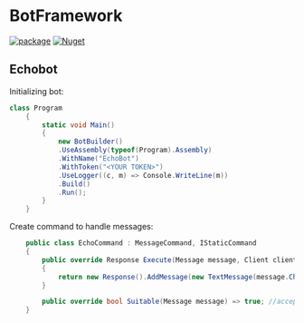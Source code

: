 # BotFramework

[![package](https://img.shields.io/nuget/v/BotFramework)](https://www.nuget.org/packages/BotFramework)
[![Nuget](https://img.shields.io/nuget/dt/BotFramework)](https://www.nuget.org/packages/BotFramework)

## Echobot

Initializing bot:
```csharp
class Program
    {
        static void Main()
        {
            new BotBuilder()
            .UseAssembly(typeof(Program).Assembly)
            .WithName("EchoBot")
            .WithToken("<YOUR TOKEN>")
            .UseLogger((c, m) => Console.WriteLine(m))
            .Build()
            .Run();
        }
    }
```
Create command to handle messages:
```csharp
    public class EchoCommand : MessageCommand, IStaticCommand
    {
        public override Response Execute(Message message, Client client)
        {
            return new Response().AddMessage(new TextMessage(message.Chat.Id, message.Text)); 
        }

        public override bool Suitable(Message message) => true; //accept any message
    }
```
